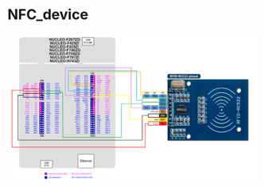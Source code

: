 # NFC_device

![Conexionado entre la placa Nucleo STM32F429ZI y el módudo RFID-RC522](images\conections.png)

